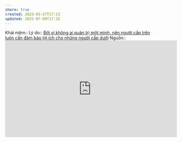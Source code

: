 ```yaml
---
share: true
created: 2025-03-27T17:13
updated: 2025-07-09T17:32
---
```

Khái niệm:: 
Lý do:: [Bởi vì không ai quản trị một mình, nên người cấp trên luôn cần đảm bảo lợi ích cho những người cấp dưới](../B%E1%BB%9Fi%20v%C3%AC%20kh%C3%B4ng%20ai%20qu%E1%BA%A3n%20tr%E1%BB%8B%20m%E1%BB%99t%20m%C3%ACnh,%20n%C3%AAn%20ng%C6%B0%E1%BB%9Di%20c%E1%BA%A5p%20tr%C3%AAn%20lu%C3%B4n%20c%E1%BA%A7n%20%C4%91%E1%BA%A3m%20b%E1%BA%A3o%20l%E1%BB%A3i%20%C3%ADch%20cho%20nh%E1%BB%AFng%20ng%C6%B0%E1%BB%9Di%20c%E1%BA%A5p%20d%C6%B0%E1%BB%9Bi.md)
Nguồn:: <iframe width="560" height="315" src="https://www.youtube.com/embed/rStL7niR7gs?si=u5nw6yL7SY6BhTwg" title="YouTube video player" frameborder="0" allow="accelerometer; autoplay; clipboard-write; encrypted-media; gyroscope; picture-in-picture; web-share" referrerpolicy="strict-origin-when-cross-origin" allowfullscreen></iframe>
